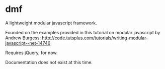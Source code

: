dmf
===================
A lightweight modular javascript framework.

Founded on the examples provided in this tutorial on modular javascript by Andrew Burgess: http://code.tutsplus.com/tutorials/writing-modular-javascript--net-14746

Requires jQuery, for now.

Documentation does not exist at this time.
